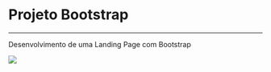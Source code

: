 <h1>Projeto Bootstrap</h1>
<hr>
<p>Desenvolvimento de uma Landing Page com Bootstrap<p>
<img src="img/website.png">